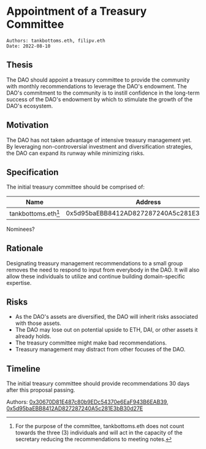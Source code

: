 # Appointment of a Treasury Committee

```
Authors: tankbottoms.eth, filipv.eth
Date: 2022-08-10
```

## Thesis

The DAO should appoint a treasury committee to provide the community with monthly recommendations to leverage the DAO's endowment. The DAO's commitment to the community is to instill confidence in the long-term success of the DAO's endowment by which to stimulate the growth of the DAO's ecosystem.

## Motivation

The DAO has not taken advantage of intensive treasury management yet. By leveraging non-controversial investment and diversification strategies, the DAO can expand its runway while minimizing risks.

## Specification

The initial treasury committee should be comprised of:

|        Name         |                  Address                   | Description |
| :-----------------: | :----------------------------------------: | :---------- |
| tankbottoms.eth[^1] | 0x5d95baEBB8412AD827287240A5c281E3bB30d27E |             |

Nominees?

## Rationale

Designating treasury management recommendations to a small group removes the need to respond to input from everybody in the DAO. It will also allow these individuals to utilize and continue building domain-specific expertise.

## Risks

- As the DAO's assets are diversified, the DAO will inherit risks associated with those assets.
- The DAO may lose out on potential upside to ETH, DAI, or other assets it already holds.
- The treasury committee might make bad recommendations.
- Treasury management may distract from other focuses of the DAO.

## Timeline

The initial treasury committee should provide recommendations 30 days after this proposal passing.

Authors: [0x30670D81E487c80b9EDc54370e6EaF943B6EAB39](https://etherscan.io/address/0x30670d81e487c80b9edc54370e6eaf943b6eab39), [0x5d95baEBB8412AD827287240A5c281E3bB30d27E](https://etherscan.io/address/0x5d95baEBB8412AD827287240A5c281E3bB30d27E)

[^1]: For the purpose of the committee, tankbottoms.eth does not count towards the three (3) individuals and will act in the capacity of the secretary reducing the recommendations to meeting notes.
